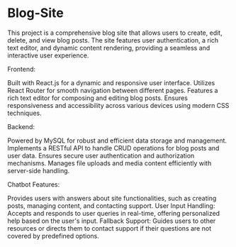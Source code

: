 # Blog-Site

This project is a comprehensive blog site that allows users to create, edit, delete, and view blog posts. The site features user authentication, a rich text editor, and dynamic content rendering, providing a seamless and interactive user experience.

Frontend:

Built with React.js for a dynamic and responsive user interface.
Utilizes React Router for smooth navigation between different pages.
Features a rich text editor for composing and editing blog posts.
Ensures responsiveness and accessibility across various devices using modern CSS techniques.

Backend:

Powered by MySQL for robust and efficient data storage and management.
Implements a RESTful API to handle CRUD operations for blog posts and user data.
Ensures secure user authentication and authorization mechanisms.
Manages file uploads and media content efficiently with server-side handling.

Chatbot Features:

Provides users with answers about site functionalities, such as creating posts, managing content, and contacting support.
User Input Handling: Accepts and responds to user queries in real-time, offering personalized help based on the user's input.
Fallback Support: Guides users to other resources or directs them to contact support if their questions are not covered by predefined options.
